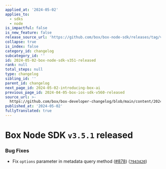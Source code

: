```yaml
---
applied_at: '2024-05-02'
applies_to:
  - sdks
  - node
is_impactful: false
is_new_feature: false
release_source_url: 'https://github.com/box/box-node-sdk/releases/tag/v3.5.1'
collapse: true
is_index: false
category_id: changelog
subcategory_id: ''
id: 2024-05-02-box-node-sdk-v351-released
rank: null
total_steps: null
type: changelog
sibling_id: ''
parent_id: changelog
next_page_id: 2024-05-02-introducing-box-ai
previous_page_id: 2024-04-05-box-ios-sdk-v560-released
source_url: >-
  https://github.com/box/box-developer-changelog/blob/main/content/2024/05-02-box-node-sdk-v351-released.md
published_at: '2024-05-02'
fullyTranslated: true
---
```

# Box Node SDK `v3.5.1` released

### Bug Fixes

* Fix `options` parameter in metadata query method ([#878][1]) ([`7943420`][2])

[1]: https://github.com/box/box-node-sdk/issues/878

[2]: https://github.com/box/box-node-sdk/commit/79434209c572cd77c329d6008cda9837a9dba411
